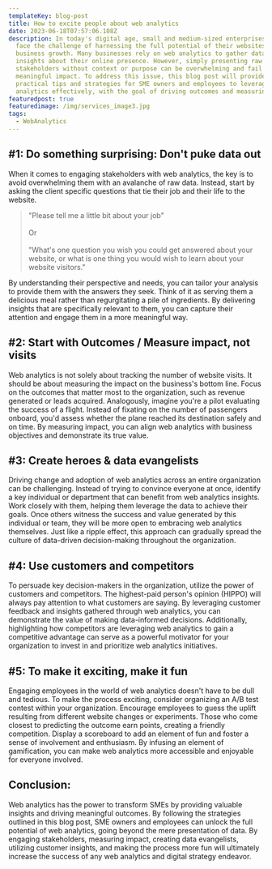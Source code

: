 ```yaml
---
templateKey: blog-post
title: How to excite people about web analytics
date: 2023-06-18T07:57:06.108Z
description: In today's digital age, small and medium-sized enterprises (SMEs)
  face the challenge of harnessing the full potential of their websites to drive
  business growth. Many businesses rely on web analytics to gather data and
  insights about their online presence. However, simply presenting raw data to
  stakeholders without context or purpose can be overwhelming and fail to create
  meaningful impact. To address this issue, this blog post will provide
  practical tips and strategies for SME owners and employees to leverage web
  analytics effectively, with the goal of driving outcomes and measuring impact.
featuredpost: true
featuredimage: /img/services_image3.jpg
tags:
  - WebAnalytics
---
```

<!--StartFragment-->

## \#1: Do something surprising: Don't puke data out

When it comes to engaging stakeholders with web analytics, the key is to avoid overwhelming them with an avalanche of raw data. Instead, start by asking the client specific questions that tie their job and their life to the website. 

> "P﻿lease tell me a little bit about your job"\
> \
> O﻿r\
> \
> "﻿What's one question you wish you could get answered about your website, or what is one thing you would wish to learn about your website visitors."

By understanding their perspective and needs, you can tailor your analysis to provide them with the answers they seek. Think of it as serving them a delicious meal rather than regurgitating a pile of ingredients. By delivering insights that are specifically relevant to them, you can capture their attention and engage them in a more meaningful way.

## \#2: Start with Outcomes / Measure impact, not visits

Web analytics is not solely about tracking the number of website visits. It should be about measuring the impact on the business's bottom line. Focus on the outcomes that matter most to the organization, such as revenue generated or leads acquired. Analogously, imagine you're a pilot evaluating the success of a flight. Instead of fixating on the number of passengers onboard, you'd assess whether the plane reached its destination safely and on time. By measuring impact, you can align web analytics with business objectives and demonstrate its true value.

## \#3: Create heroes & data evangelists

Driving change and adoption of web analytics across an entire organization can be challenging. Instead of trying to convince everyone at once, identify a key individual or department that can benefit from web analytics insights. Work closely with them, helping them leverage the data to achieve their goals. Once others witness the success and value generated by this individual or team, they will be more open to embracing web analytics themselves. Just like a ripple effect, this approach can gradually spread the culture of data-driven decision-making throughout the organization.

## \#4: Use customers and competitors

To persuade key decision-makers in the organization, utilize the power of customers and competitors. The highest-paid person's opinion (HIPPO) will always pay attention to what customers are saying. By leveraging customer feedback and insights gathered through web analytics, you can demonstrate the value of making data-informed decisions. Additionally, highlighting how competitors are leveraging web analytics to gain a competitive advantage can serve as a powerful motivator for your organization to invest in and prioritize web analytics initiatives.

## \#5: To make it exciting, make it fun

Engaging employees in the world of web analytics doesn't have to be dull and tedious. To make the process exciting, consider organizing an A/B test contest within your organization. Encourage employees to guess the uplift resulting from different website changes or experiments. Those who come closest to predicting the outcome earn points, creating a friendly competition. Display a scoreboard to add an element of fun and foster a sense of involvement and enthusiasm. By infusing an element of gamification, you can make web analytics more accessible and enjoyable for everyone involved.

## Conclusion:

Web analytics has the power to transform SMEs by providing valuable insights and driving meaningful outcomes. By following the strategies outlined in this blog post, SME owners and employees can unlock the full potential of web analytics, going beyond the mere presentation of data. By engaging stakeholders, measuring impact, creating data evangelists, utilizing customer insights, and making the process more fun will ultimately increase the success of any web analytics and digital strategy endeavor.

<!--EndFragment-->